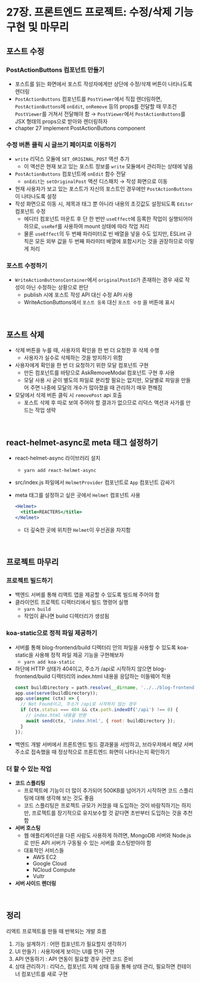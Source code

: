 # 27장. 프론트엔드 프로젝트: 수정/삭제 기능 구현 및 마무리

## 포스트 수정

### PostActionButtons 컴포넌트 만들기

- 포스트를 읽는 화면에서 포스트 작성자에게만 상단에 수정/삭제 버튼이 나타나도록 렌더링
- `PostActionButtons` 컴포넌트를 `PostViewer`에서 직접 렌더링하면, `PostActionButtons`에 `onEdit`, `onRemove` 등의 props를 전달할 때 무조건 `PostViewer`를 거쳐서 전달해야 함 → `PostViewer`에서 `PostActionButtons`를 JSX 형태의 props으로 받아와 렌더링하자
- chapter 27 implement PostActionButtons component

### 수정 버튼 클릭 시 글쓰기 페이지로 이동하기

- `write` 리덕스 모듈에 `SET_ORIGINAL_POST` 액션 추가
    - 이 액션은 현재 보고 있는 포스트 정보를 `write` 모듈에서 관리하는 상태에 넣음
- `PostActionButtons` 컴포넌트에 `onEdit` 함수 전달
    - `onEdit`는 `setOriginalPost` 액션 디스패치 → 작성 화면으로 이동
- 현재 사용자가 보고 있는 포스트가 자신의 포스트인 경우에만 `PostActionButtons`이 나타나도록 설정
- 작성 화면으로 이동 시, 제목과 태그 뿐 아니라 내용의 초깃값도 설정되도록 `Editor` 컴포넌트 수정
    - 에디터 컴포넌트 마운트 후 단 한 번만 `useEffect`에 등록한 작업이 실행되어야 하므로, `useRef`를 사용하여 mount 상태에 따라 작업 처리
    - 물론 `useEffect`의 두 번째 파라미터로 빈 배열을 넣을 수도 있지만, ESLint 규칙은 모든 외부 값을 두 번째 파라미터 배열에 포함시키는 것을 권장하므로 이렇게 처리

### 포스트 수정하기

- `WriteActionButtonsContainer`에서 `originalPostId`가 존재하는 경우 새로 작성이 아닌 수정하는 상황으로 판단
    - publish 시에 포스트 작성 API 대신 수정 API 사용
    - WriteActionButtons에서 `포스트 등록` 대신 `포스트 수정` 을 버튼에 표시

<br>

## 포스트 삭제

- 삭제 버튼을 누를 때, 사용자의 확인을 한 번 더 요청한 후 삭제 수행
    - 사용자가 실수로 삭제하는 것을 방지하기 위함
- 사용자에게 확인을 한 번 더 요청하기 위한 모달 컴포넌트 구현
    - 만든 컴포넌트를 바탕으로 AskRemoveModal 컴포넌트 구현 후 사용
    - 모달 사용 시 굳이 별도의 파일로 분리할 필요는 없지만, 모달별로 파일을 만들어 주면 나중에 모달의 개수가 많아졌을 때 관리하기 매우 편해짐
- 모달에서 삭제 버튼 클릭 시 `removePost` api 호출
    - 포스트 삭제 후 따로 보여 주어야 할 결과가 없으므로 리덕스 액션과 사가를 만드는 작업 생략

<br>

## react-helmet-async로 meta 태그 설정하기

- react-helmet-async 라이브러리 설치
    - `yarn add react-helmet-async`
- src/index.js 파일에서 `HelmetProvider` 컴포넌트로 `App` 컴포넌트 감싸기
- meta 태그를 설정하고 싶은 곳에서 `Helmet` 컴포넌트 사용
    
    ```jsx
    <Helmet>
      <title>REACTERS</title>
    </Helmet>
    ```
    
    - 더 깊숙한 곳에 위치한 `Helmet`이 우선권을 차지함

<br>

## 프로젝트 마무리

### 프로젝트 빌드하기

- 백엔드 서버를 통해 리액트 앱을 제공할 수 있도록 빌드해 주어야 함
- 클라이언트 프로젝트 디렉터리에서 빌드 명령어 실행
    - `yarn build`
    - 작업이 끝나면 build 디렉터리가 생성됨

### koa-static으로 정적 파일 제공하기

- 서버를 통해 blog-frontend/build 디렉터리 안의 파일을 사용할 수 있도록 koa-static을 사용해 정적 파일 제공 기능을 구현해보자
    - `yarn add koa-static`
- 하단에 HTTP 상태가 404이고, 주소가 /api로 시작하지 않으면 blog-frontend/build 디렉터리의 index.html 내용을 응답하는 미들웨어 적용
    ```jsx
    const buildDirectory = path.resolve(__dirname, '../../blog-frontend/build');
    app.use(serve(buildDirectory));
    app.use(async (ctx) => {
      // Not Found이고, 주소가 /api로 시작하지 않는 경우
      if (ctx.status === 404 && ctx.path.indexOf('/api') !== 0) {
        // index.html 내용을 반환
        await send(ctx, 'index.html', { root: buildDirectory });
      }
    });
    ```
- 백엔드 개발 서버에서 프론트엔드 빌드 결과물을 서빙하고, 브라우저에서 해당 서버 주소로 접속했을 때 정상적으로 프론트엔드 화면이 나타나는지 확인하기

### 더 할 수 있는 작업

- **코드 스플리팅**
    - 프로젝트에 기능이 더 많이 추가되어 500KB를 넘어가기 시작하면 코드 스플리팅에 대해 생각해 보는 것도 좋음
    - 코드 스플리팅은 프로젝트 규모가 커졌을 때 도입하는 것이 바람직하기는 하지만, 프로젝트를 장기적으로 유지보수할 것 같다면 초반부터 도입하는 것을 추천함
- **서버 호스팅**
    - 웹 애플리케이션을 다른 사람도 사용하게 하려면, MongoDB 서버와 Node.js로 만든 API 서버가 구동될 수 있는 서버를 호스팅받아야 함
    - 대표적인 서비스들
        - AWS EC2
        - Google Cloud
        - NCloud Compute
        - Vultr
- **서버 사이드 렌더링**

<br>

## 정리

리액트 프로젝트를 만들 때 반복되는 개발 흐름

1. 기능 설계하기 : 어떤 컴포넌트가 필요할지 생각하기
2. UI 만들기 : 사용자에게 보이는 UI를 먼저 구현
3. API 연동하기 : API 연동이 필요할 경우 관련 코드 준비
4. 상태 관리하기 : 리덕스, 컴포넌트 자체 상태 등을 통해 상태 관리, 필요하면 컨테이너 컴포넌트를 새로 구현